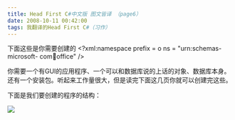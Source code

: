 ```yaml
---
title: Head First C#中文版 图文皆译 （page6）
date: 2008-10-11 00:42:00
tags: 我翻译的Head First C#（习作）
---
```

下面这些是你需要创建的  <?xml:namespace prefix = o ns = "urn:schemas-microsoft-
com:office:office" />

你需要一个有GUI的应用程序、一个可以和数据库说的上话的对象、数据库本身。还有一个安装包。听起来工作量很大，但是读完下面这几页你就可以创建完这些。

下面是我们要创建的程序的结构：

![](https://p-blog.csdn.net/images/p_blog_csdn_net/cuipengfei1/EntryImages/20081011/%E6%88%AA%E5%9B%BE00.jpg)



